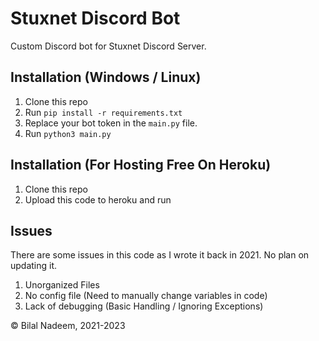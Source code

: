 # Stuxnet Discord Bot
Custom Discord bot for Stuxnet Discord Server. 

## Installation (Windows / Linux)

1. Clone this repo
2. Run `pip install -r requirements.txt`
4. Replace your bot token in the `main.py` file.
5. Run `python3 main.py`

## Installation (For Hosting Free On Heroku)

1. Clone this repo
2. Upload this code to heroku and run

## Issues

There are some issues in this code as I wrote it back in 2021. No plan on updating it.
1. Unorganized Files
2. No config file (Need to manually change variables in code)
3. Lack of debugging (Basic Handling / Ignoring Exceptions)

© Bilal Nadeem, 2021-2023
